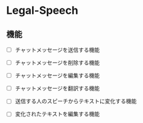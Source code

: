 # Legal-Speech

## 機能

- [ ] チャットメッセージを送信する機能
- [ ] チャットメッセージを削除する機能
- [ ] チャットメッセージを編集する機能
- [ ] チャットメッセージを翻訳する機能
- [ ] 送信する人のスピーチからテキストに変化する機能
- [ ] 変化されたテキストを編集する機能
  
